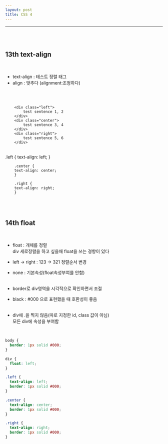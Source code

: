 ```yaml
---
layout: post
title: CSS 4
---
```


---

<br><br>

## 13th text-align

<br>

- text-align : 테스트 정렬 태그<br>
- align : 맞추다 (alignment:조정하다)<br><br>

<br>

        <div class="left">
            test sentence 1, 2
        </div>
        <div class="center">
            test sentence 3, 4
        </div>
        <div class="right">
            test sentence 5, 6
        </div>

<br>
        .left {
        text-align: left;
        }

        .center {
        text-align: center;
        }

        .right {
        text-align: right;
        }

<br><br>

## 14th float

<br>

- float : 개체를 정렬<br>
  div 세로정렬을 하고 싶을때 float을 쓰는 경향이 있다<br>
- left -> right : 123 -> 321 정렬순서 변경<br>
- none : 기본속성(float속성부여를 안함)<br><br>

- border로 div영역을 시각적으로 확인하면서 조절<br>
- black : #000 으로 표현했을 때 호환성이 좋음<br><br>

- div에 .을 찍지 않음(따로 지정한 id, class 값이 아님)<br>
  모든 div에 속성을 부여함<br>

<br>

```css
body {
  border: 1px solid #000;
}

div {
  float: left;
}

.left {
  text-align: left;
  border: 1px solid #000;
}

.center {
  text-align: center;
  border: 1px solid #000;
}

.right {
  text-align: right;
  border: 1px solid #000;
}
```

<br>
